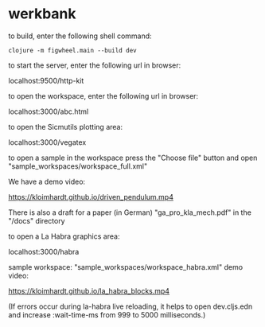 # werkbank

to build, enter the following shell command:

    clojure -m figwheel.main --build dev

to start the server, enter the following url in browser:

localhost:9500/http-kit

to open the workspace, enter the following url in browser:

localhost:3000/abc.html

to open the Sicmutils plotting area:

localhost:3000/vegatex

to open a sample in the workspace press the "Choose file" button and open "sample_workspaces/workspace_full.xml"

We have a demo video:

https://kloimhardt.github.io/driven_pendulum.mp4

There is also a draft for a paper (in German) "ga_pro_kla_mech.pdf" in the "/docs" directory

to open a La Habra graphics area:

localhost:3000/habra

sample workspace: "sample_workspaces/workspace_habra.xml"
demo video:

https://kloimhardt.github.io/la_habra_blocks.mp4

(If errors occur during la-habra live reloading, it helps to open dev.cljs.edn and increase :wait-time-ms from  999 to 5000 milliseconds.)
